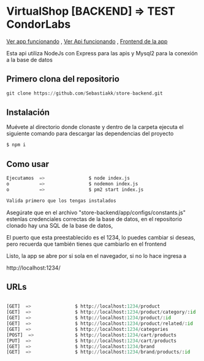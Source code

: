 # VirtualShop [BACKEND] => TEST CondorLabs

[Ver app funcionando](http://www.virtual-shop.tk)
, [Ver Api funcionando](181.48.223.134:1234)
, [Frontend de la app](https://github.com/Sebastiakk/store)

Esta api utiliza NodeJs con Express para las apis y Mysql2 para la conexión a la base de datos 
## Primero clona del repositorio

```python
git clone https://github.com/Sebastiakk/store-backend.git
```
 
## Instalación 

Muévete al directorio donde clonaste y dentro de la carpeta ejecuta el siguiente comando para descargar las dependencias del proyecto

```bash
$ npm i
```

## Como usar

```python
Ejecutamos  =>                $ node index.js
o           =>                $ nodemon index.js
o           =>                $ pm2 start index.js

Valida primero que los tengas instalados
```

Asegúrate que en el archivo "store-backend/app/configs/constants.js" estenlas credenciales correctas de la base de datos, en el repositorio clonado hay una SQL de la base de datos,

El puerto que esta preestablecido es el 1234, lo puedes cambiar si deseas, pero recuerda que también tienes que cambiarlo en el frontend


Listo, la app se abre por si sola en el navegador, si no lo hace ingresa a 

http://localhost:1234/


## URLs

```python

[GET]  =>                $ http://localhost:1234/product
[GET]  =>                $ http://localhost:1234/product/category/:id
[GET]  =>                $ http://localhost:1234/product/:id
[GET]  =>                $ http://localhost:1234/product/related/:id
[GET]  =>                $ http://localhost:1234/categories
[POST]  =>               $ http://localhost:1234/cart/products
[PUT]  =>                $ http://localhost:1234/cart/products
[GET]  =>                $ http://localhost:1234/brand
[GET]  =>                $ http://localhost:1234/brand/products/:id

```
